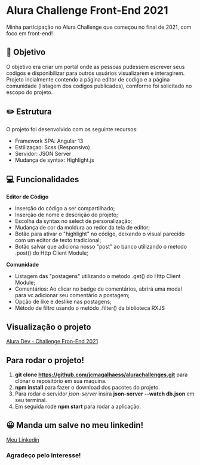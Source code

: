 # Alura Challenge Front-End 2021

Minha participação no Alura Challenge que começou no final de 2021, com foco em front-end!

## 🚀 Objetivo

O objetivo era criar um portal onde as pessoas pudessem escrever seus codigos e disponibilizar para outros usuários visualizarem e interagirem. Projeto incialmente contendo a página editor de codigo e a página comunidade (listagem dos codigos publicados), comforme foi solicitado no escopo do projeto.

## ✏️ Estrutura

O projeto foi desenvolvido com os seguinte recursos:

* Framework SPA: Angular 13
* Estilizaçao: Scss (Responsivo)
* Servidor: JSON Server
* Mudança de syntax: Highlight.js

## 💻 Funcionalidades

**Editor de Código**

* Inserção do código a ser compartilhado;
* Inserção de nome e descrição do projeto;
* Escolha da syntax no select de personalização;
* Mudança de cor da moldura ao redor da tela de editor;
* Botão para ativar o "highlight" no código, deixando o visual parecido com um editor de texto tradicional;
* Botão salvar que adiciona nosso "post" ao banco utilizando o metodo .post() do Http Client Module;

**Comunidade**

* Listagem das "postagens" utilizando o metodo .get() do Http Client Module;
* Comentários: Ao clicar no badge de comentários, abrirá uma modal para vc adicionar seu comentário a postagem;
* Opção de like e deslike nas postagens;
* Método de filtro usando o metódo .filter() da biblioteca RXJS

## Visualização o projeto

[Alura Dev - Challenge Fron-End 2021](https://aluradev-challengens.vercel.app/editor)

## Para rodar o projeto!

1. **git clone https://github.com/jcmagalhaess/alurachallenges.git** para clonar o repositório em sua maquina.
2. **npm install** para fazer o download dos pacotes do projeto.
3. Para rodar o servidor _json-server_ insira **json-server --watch db.json** em seu terminal.
3. Em seguida rode **npm start** para rodar a aplicação.

## 😀 Manda um salve no meu linkedin!

[Meu Linkedin](https://www.linkedin.com/in/jcmagalhaess/)

### Agradeço pelo interesse!

